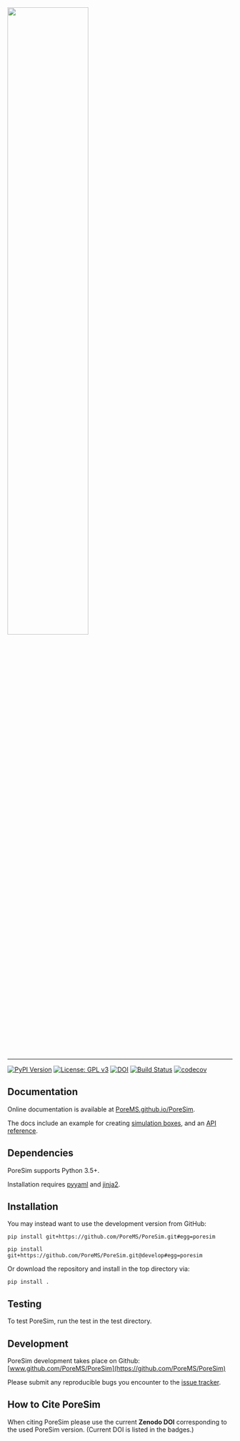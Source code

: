 <img src="https://github.com/PoreMS/PoreSim/blob/main/docsrc/pics/logo_text_sub.svg" width="60%">

--------------------------------------

[![PyPI Version](https://img.shields.io/badge/PyPI-0.2.0-orange)](https://pypi.org/project/PoreSim/)
[![License: GPL v3](https://img.shields.io/badge/License-GPLv3-blue.svg)](https://github.com/PoreMS/PoreSim/blob/master/LICENSE)
[![DOI](https://zenodo.org/badge/DOI/10.5281/zenodo.14028685.svg)](https://doi.org/10.5281/zenodo.14028685)
[![Build Status](https://github.com/PoreMS/PoreSim/actions/workflows/workflow.yml/badge.svg)](https://github.com/PoreMS/PoreSim/actions/workflows/workflow.yml)
[![codecov](https://codecov.io/gh/PoreMS/PoreSim/branch/main/graph/badge.svg)](https://codecov.io/gh/PoreMS/PoreSim)

## Documentation

Online documentation is available at [PoreMS.github.io/PoreSim](http://PoreMS.github.io/PoreSim).

The docs include an example for creating [simulation boxes](http://PoreMS.github.io/PoreSim/simulation.html), and an [API reference](http://PoreMS.github.io/PoreSim/api.html).


## Dependencies

PoreSim supports Python 3.5+.

Installation requires [pyyaml](https://pypi.org/project/PyYAML/) and [jinja2](https://pypi.org/project/Jinja2/).


## Installation

You may instead want to use the development version from GitHub:

    pip install git+https://github.com/PoreMS/PoreSim.git#egg=poresim

    pip install git+https://github.com/PoreMS/PoreSim.git@develop#egg=poresim

Or download the repository and install in the top directory via:

    pip install .


## Testing

To test PoreSim, run the test in the test directory.


## Development

PoreSim development takes place on Github: [www.github.com/PoreMS/PoreSim](https://github.com/PoreMS/PoreSim)

Please submit any reproducible bugs you encounter to the [issue tracker](https://github.com/PoreMS/PoreSim/issues).


## How to Cite PoreSim

When citing PoreSim please use the current **Zenodo DOI** corresponding to the used PoreSim version. (Current DOI is listed in the badges.)
